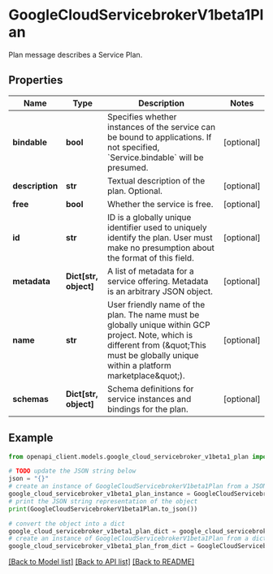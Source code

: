 # GoogleCloudServicebrokerV1beta1Plan

Plan message describes a Service Plan.

## Properties

Name | Type | Description | Notes
------------ | ------------- | ------------- | -------------
**bindable** | **bool** | Specifies whether instances of the service can be bound to applications. If not specified, &#x60;Service.bindable&#x60; will be presumed. | [optional] 
**description** | **str** | Textual description of the plan. Optional. | [optional] 
**free** | **bool** | Whether the service is free. | [optional] 
**id** | **str** | ID is a globally unique identifier used to uniquely identify the plan. User must make no presumption about the format of this field. | [optional] 
**metadata** | **Dict[str, object]** | A list of metadata for a service offering. Metadata is an arbitrary JSON object. | [optional] 
**name** | **str** | User friendly name of the plan. The name must be globally unique within GCP project. Note, which is different from (\&quot;This must be globally unique within a platform marketplace\&quot;). | [optional] 
**schemas** | **Dict[str, object]** | Schema definitions for service instances and bindings for the plan. | [optional] 

## Example

```python
from openapi_client.models.google_cloud_servicebroker_v1beta1_plan import GoogleCloudServicebrokerV1beta1Plan

# TODO update the JSON string below
json = "{}"
# create an instance of GoogleCloudServicebrokerV1beta1Plan from a JSON string
google_cloud_servicebroker_v1beta1_plan_instance = GoogleCloudServicebrokerV1beta1Plan.from_json(json)
# print the JSON string representation of the object
print(GoogleCloudServicebrokerV1beta1Plan.to_json())

# convert the object into a dict
google_cloud_servicebroker_v1beta1_plan_dict = google_cloud_servicebroker_v1beta1_plan_instance.to_dict()
# create an instance of GoogleCloudServicebrokerV1beta1Plan from a dict
google_cloud_servicebroker_v1beta1_plan_from_dict = GoogleCloudServicebrokerV1beta1Plan.from_dict(google_cloud_servicebroker_v1beta1_plan_dict)
```
[[Back to Model list]](../README.md#documentation-for-models) [[Back to API list]](../README.md#documentation-for-api-endpoints) [[Back to README]](../README.md)


